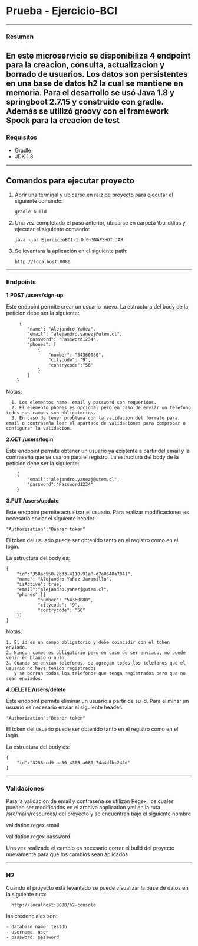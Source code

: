 # Prueba - Ejercicio-BCI

---

### Resumen
En este microservicio se disponibiliza 4 endpoint para la creacion, consulta, actualizacion y borrado de usuarios.
Los datos son persistentes en una base de datos h2 la cual se mantiene en memoria.
Para el desarrollo se usó  Java 1.8 y springboot 2.7.15 y construido con gradle.
Además se utilizó groovy con el framework Spock para la creacion de test
---

### Requisitos
- Gradle
- JDK 1.8

---

## Comandos para ejecutar proyecto
1. Abrir una terminal y ubicarse en raíz de proyecto para ejecutar el siguiente comando:


       gradle build

2. Una vez completado el paso anterior, ubicarse en carpeta \build\libs y ejecutar el siguiente comando:


       java -jar EjercicioBCI-1.0.0-SNAPSHOT.JAR

3. Se levantará la aplicación en el siguiente path:


       http://localhost:8080

---

### Endpoints


<b>  1.POST /users/sign-up </b>

Este endpoint permite crear un usuario nuevo.
La estructura del body de la peticion debe ser la siguiente:



         {
            "name": "Alejandro Yañez",
            "email": "alejandro.yanezj@utem.cl",
            "password": "Password1234",
            "phones": [
                {
                    "number": "54360080",
                    "citycode": "9",
                    "contrycode":"56"
                }
            ]
        }

Notas:

      1. Los elementos name, email y password son requeridos.
      2. El elemento phones es opcional pero en caso de enviar un telefono todos sus campos son obligatorios.
      3. En caso de tener problema con la validacion del formato para email o contraseña leer el apartado de validaciones para comprobar o configurar la validacion.

<b>  2.GET /users/login </b>

Este endpoint permite obtener un usuario ya existente a partir del email y la contraseña que se usaron para el registro.
La estructura del body de la peticion debe ser la siguiente:

        {
            "email":"alejandro.yanezj@utem.cl",
            "password":"Password1234"
        }


<b>  3.PUT /users/update</b>

Este endpoint permite actualizar el usuario. 
Para realizar modificaciones es necesario enviar el siguiente header:

    "Authorization":"Bearer token"

El token del usuario puede ser obtenido tanto en el registro como en el login.

La estructura del body es:

    {
        "id":"358ac550-2b33-4110-91a0-d7a0648a7041",
        "name": "Alejandro Yañez Jaramillo",
        "isActive": true,
        "email":"alejandro.yanezj@utem.cl",
        "phones":[{
                "number": "54360080",
                "citycode": "9",
                "contrycode": "56"
        }]
    }

Notas:

    1. El id es un campo obligatorio y debe coincidir con el token enviado. 
    2. Ningun campo es obligatorio pero en caso de ser enviado, no puede venir en blanco o nulo.
    3. Cuando se envian telefonos, se agregan todos los telefonos que el usuario no haya tenido registrados
       y se borran todos los telefonos que tenga registrados pero que no sean enviados.
    
<b>  4.DELETE /users/delete </b>

Este endpoint permite eliminar un usuario a partir de su id.
Para eliminar un usuario es necesario enviar el siguiente header:

    "Authorization":"Bearer token"

El token del usuario puede ser obtenido tanto en el registro como en el login.

La estructura del body es:

    {
        "id":"3258ccd9-aa30-4308-a680-74a4dfbc244d"
    }

---

### Validaciones
Para la validacion de email y contraseña se utilizan Regex, los cuales pueden ser modificados en el archivo
application.yml en la ruta /src/main/resources/ del proyecto y se encuentran bajo el siguiente nombre

validation.regex.email

validation.regex.password

Una vez realizado el cambio es necesario correr el build del proyecto nuevamente para que los cambios sean aplicados



---

### H2
Cuando el proyecto está levantado se puede visualizar la base de datos en la siguiente ruta:


      http://localhost:8080/h2-console


las credenciales son:

    - database name: testdb
    - username: user
    - password: password